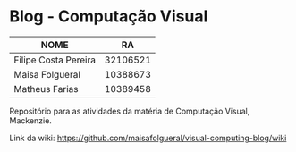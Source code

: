 # Blog - Computação Visual

|NOME                           |RA                 |
|-------------------------------|--------------------|
|Filipe Costa Pereira           |32106521            |
|Maisa Folgueral                |10388673           |
|Matheus Farias                 |10389458            |

Repositório para as atividades da matéria de Computação Visual, Mackenzie.

Link da wiki: https://github.com/maisafolgueral/visual-computing-blog/wiki
